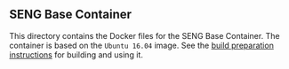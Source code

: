 ## SENG Base Container

This directory contains the Docker files for the SENG Base Container.
The container is based on the `Ubuntu 16.04` image.
See the [build preparation instructions](../README.md#buildprep) for building and using it.
